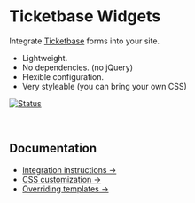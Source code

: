 # Ticketbase Widgets

Integrate [Ticketbase](http://www.ticketbase.com) forms into your site.

 * Lightweight.
 * No dependencies. (no jQuery)
 * Flexible configuration.
 * Very styleable (you can bring your own CSS)

[![Status](http://img.shields.io/travis/ticketbase/ticketbase-js/master.svg?style=flat)](https://travis-ci.org/ticketbase/ticketbase-js "See test builds")

<br>

## Documentation

- [Integration instructions →](docs/Integration.md)
- [CSS customization →](docs/CSS_customization.md)
- [Overriding templates →](docs/Overriding_templates.md)
